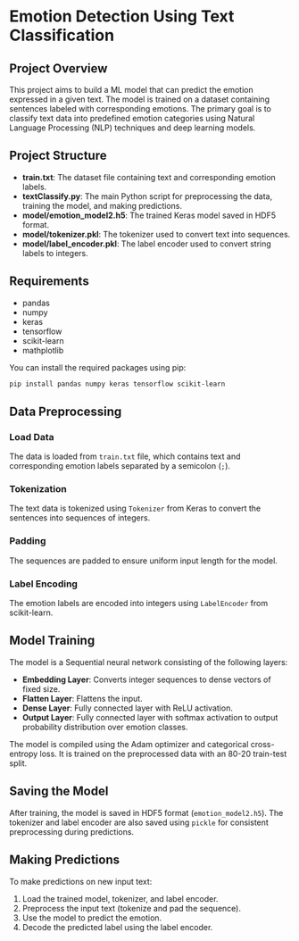 # Emotion Detection Using Text Classification

## Project Overview

This project aims to build a ML model that can predict the emotion expressed in a given text. The model is trained on a dataset containing sentences labeled with corresponding emotions. The primary goal is to classify text data into predefined emotion categories using Natural Language Processing (NLP) techniques and deep learning models.

## Project Structure

- **train.txt**: The dataset file containing text and corresponding emotion labels.
- **textClassify.py**: The main Python script for preprocessing the data, training the model, and making predictions.
- **model/emotion_model2.h5**: The trained Keras model saved in HDF5 format.
- **model/tokenizer.pkl**: The tokenizer used to convert text into sequences.
- **model/label_encoder.pkl**: The label encoder used to convert string labels to integers.

## Requirements

- pandas
- numpy
- keras
- tensorflow
- scikit-learn
- mathplotlib

You can install the required packages using pip:

```bash
pip install pandas numpy keras tensorflow scikit-learn
```

## Data Preprocessing

### Load Data
The data is loaded from `train.txt` file, which contains text and corresponding emotion labels separated by a semicolon (`;`).

### Tokenization
The text data is tokenized using `Tokenizer` from Keras to convert the sentences into sequences of integers.

### Padding
The sequences are padded to ensure uniform input length for the model.

### Label Encoding
The emotion labels are encoded into integers using `LabelEncoder` from scikit-learn.

## Model Training
The model is a Sequential neural network consisting of the following layers:

- **Embedding Layer**: Converts integer sequences to dense vectors of fixed size.
- **Flatten Layer**: Flattens the input.
- **Dense Layer**: Fully connected layer with ReLU activation.
- **Output Layer**: Fully connected layer with softmax activation to output probability distribution over emotion classes.

The model is compiled using the Adam optimizer and categorical cross-entropy loss. It is trained on the preprocessed data with an 80-20 train-test split.

## Saving the Model

After training, the model is saved in HDF5 format (`emotion_model2.h5`). The tokenizer and label encoder are also saved using `pickle` for consistent preprocessing during predictions.

## Making Predictions

To make predictions on new input text:

1. Load the trained model, tokenizer, and label encoder.
2. Preprocess the input text (tokenize and pad the sequence).
3. Use the model to predict the emotion.
4. Decode the predicted label using the label encoder.
